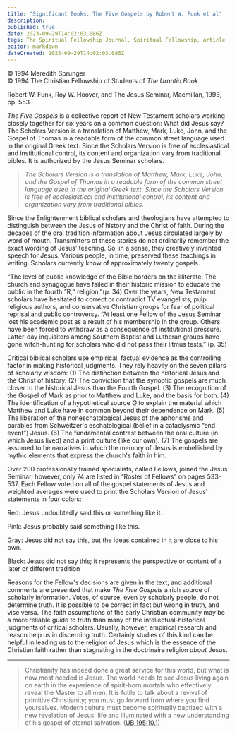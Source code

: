 ```yaml
---
title: "Significant Books: The Five Gospels by Robert W. Funk et al"
description: 
published: true
date: 2023-09-29T14:02:03.086Z
tags: The Spiritual Fellowship Journal, Spiritual Fellowship, article
editor: markdown
dateCreated: 2023-09-29T14:02:03.086Z
---
```


<p class="v-card v-sheet theme--light gray lighten-3 px-2">© 1994 Meredith Sprunger<br>© 1994 The Christian Fellowship of Students of <i>The Urantia Book</i></p>

Robert W. Funk, Roy W. Hoover, and The Jesus Seminar, Macmillan, 1993, pp. 553

_The Five Gospels_ is a collective report of New Testament scholars working closely together for six years on a common question: What did Jesus say? The Scholars Version is a translation of Matthew, Mark, Luke, John, and the Gospel of Thomas in a readable form of the common street language used in the original Greek text. Since the Scholars Version is free of ecclesiastical and institutional control, its content and organization vary from traditional bibles. It is authorized by the Jesus Seminar scholars.

> _The Scholars Version is a translation of Matthew, Mark, Luke, John, and the Gospel of Thomas in a readable form of the common street language used in the original Greek text. Since the Scholars Version is free of ecclesiastical and institutional control, its content and organization vary from traditional bibles._

Since the Enlightenment biblical scholars and theologians have attempted to distinguish between the Jesus of history and the Christ of faith. During the decades of the oral tradition information about Jesus circulated largely by word of mouth. Transmitters of these stories do not ordinarily remember the exact wording of Jesus' teaching. So, in a sense, they creatively invented speech for Jesus. Various people, in time, preserved these teachings in writing. Scholars currently know of approximately twenty gospels.

“The level of public knowledge of the Bible borders on the illiterate. The church and synagogue have failed in their historic mission to educate the public in the fourth ”R,“ religion.”(p. 34) Over the years, New Testament scholars have hesitated to correct or contradict TV evangelists, pulp religious authors, and conservative Christian groups for fear of political reprisal and public controversy. “At least one Fellow of the Jesus Seminar lost his academic post as a result of his membership in the group. Others have been forced to withdraw as a consequence of institutional pressure. Latter-day inquisitors among Southern Baptist and Lutheran groups have gone witch-hunting for scholars who did not pass their litmus tests.” (p. 35)

Critical biblical scholars use empirical, factual evidence as the controlling factor in making historical judgments. They rely heavily on the seven pillars of scholarly wisdom: (1) The distinction between the historical Jesus and the Christ of history. (2) The conviction that the synoptic gospels are much closer to the historical Jesus than the Fourth Gospel. (3) The recognition of the Gospel of Mark as prior to Matthew and Luke, and the basis for both. (4) The identification of a hypothetical source $Q$ to explain the material which Matthew and Luke have in common beyond their dependence on Mark. (5) The liberation of the noneschatological Jesus of the aphorisms and parables from Schweitzer's eschatological (belief in a cataclysmic “end event”) Jesus. (6) The fundamental contrast between the oral culture (in which Jesus lived) and a print culture (like our own). (7) The gospels are assumed to be narratives in which the memory of Jesus is embellished by mythic elements that express the church's faith in him.

Over 200 professionally trained specialists, called Fellows, joined the Jesus Seminar; however, only 74 are listed in “Roster of Fellows” on pages 533-537. Each Fellow voted on all of the gospel statements of Jesus and weighted averages were used to print the Scholars Version of Jesus' statements in four colors:

Red: Jesus undoubtedly said this or something like it.

Pink: Jesus probably said something like this.

Gray: Jesus did not say this, but the ideas contained in it are close to his own.

Black: Jesus did not say this; it represents the perspective or content of a later or different tradition

Reasons for the Fellow's decisions are given in the text, and additional comments are presented that make _The Five Gospels_ a rich source of scholarly information. Votes, of course, even by scholarly people, do not determine truth. It is possible to be correct in fact but wrong in truth, and vise versa. The faith assumptions of the early Christian community may be a more reliable guide to truth than many of the intellectual-historical judgments of critical scholars. Usually, however, empirical research and reason help us in discerning truth. Certainly studies of this kind can be helpful in leading us to the religion of Jesus which is the essence of the Christian faith rather than stagnating in the doctrinaire religion _about_ Jesus.

---

> Christianity has indeed done a great service for this world, but what is now most needed is Jesus. The world needs to see Jesus living again on earth in the experience of spirit-born mortals who effectively reveal the Master to all men. It is futile to talk about a revival of primitive Christianity; you must go forward from where you find yourselves. Modern culture must become spiritually baptized with a new revelation of Jesus' life and illuminated with a new understanding of his gospel of eternal salvation. ([UB 195:10.1](/en/The_Urantia_Book/195#p10_1))